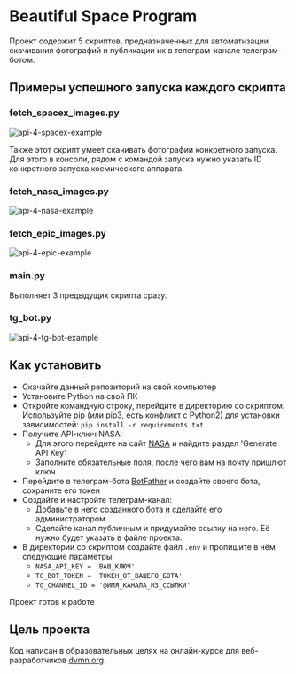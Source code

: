 # Beautiful Space Program

Проект содержит 5 скриптов, предназначенных для автоматизации скачивания фотографий и публикации их в телеграм-канале телеграм-ботом.

## Примеры успешного запуска каждого скрипта

### fetch_spacex_images.py

![api-4-spacex-example](https://github.com/user-attachments/assets/e462da5d-6faa-4ed4-8cff-3844d567b9bc)

Также этот скрипт умеет скачивать фотографии конкретного запуска. Для этого в консоли, рядом с командой запуска нужно указать ID конкретного запуска космического аппарата.

### fetch_nasa_images.py

![api-4-nasa-example](https://github.com/user-attachments/assets/118ee63c-ae71-49bd-89cc-3dd8122b45aa)

### fetch_epic_images.py

![api-4-epic-example](https://github.com/user-attachments/assets/ae0a2edd-71df-4691-aadf-447d56a4d1a3)

### main.py

Выполняет 3 предыдущих скрипта сразу.

### tg_bot.py

![api-4-tg-bot-example](https://github.com/user-attachments/assets/a9c95a81-b638-4cd3-b0cc-e36dd3c72b50)

## Как установить

- Скачайте данный репозиторий на свой компьютер
- Установите Python на свой ПК
- Откройте командную строку, перейдите в директорию со скриптом. Используйте pip (или pip3, есть конфликт с Python2) для установки зависимостей: `pip install -r requirements.txt`
- Получите API-ключ NASA:
    * Для этого перейдите на сайт [NASA](https://api.nasa.gov/#apod) и найдите раздел 'Generate API Key'
    * Заполните обязательные поля, после чего вам на почту пришлют ключ
- Перейдите в телеграм-бота [BotFather](https://web.telegram.org/k/#@BotFather) и создайте своего бота, сохраните его токен
- Создайте и настройте телеграм-канал:
    * Добавьте в него созданного бота и сделайте его администратором
    * Сделайте канал публичным и придумайте ссылку на него. Её нужно будет указать в файле проекта.
- В директории со скриптом создайте файл `.env` и пропишите в нём следующие параметры:
    * `NASA_API_KEY = 'ВАШ_КЛЮЧ'`
    * `TG_BOT_TOKEN = 'ТОКЕН_ОТ_ВАШЕГО_БОТА'`
    * `TG_CHANNEL_ID = '@ИМЯ_КАНАЛА_ИЗ_ССЫЛКИ'`

Проект готов к работе

## Цель проекта

Код написан в образовательных целях на онлайн-курсе для веб-разработчиков [dvmn.org](https://dvmn.org).
